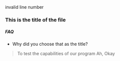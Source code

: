 invalid line number
### This is the title of the file
##### FAQ
- Why did you choose that as the title?
> To test the capabilities of our program
Ah, Okay
